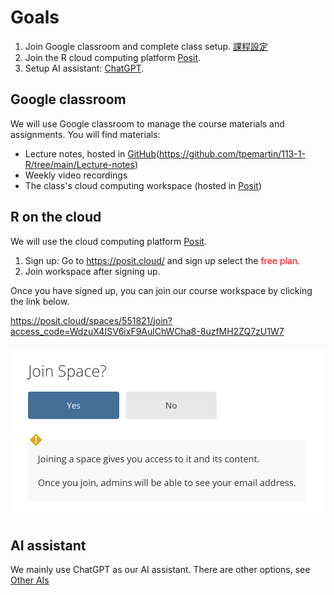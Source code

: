 # Goals

1. Join Google classroom and complete class setup. [課程設定](https://classroom.google.com/c/NzExNTg2NTk2MjE5/m/NzEyMjI4MzA0MzY1/details)
2. Join the R cloud computing platform [Posit](https://posit.cloud).
3. Setup AI assistant: [ChatGPT](https://chatgpt.com/).

## Google classroom

We will use Google classroom to manage the course materials and assignments. You will find materials:

- Lecture notes, hosted in [GitHub]([https://github.com)(https://github.com/tpemartin/113-1-R/tree/main/Lecture-notes)
- Weekly video recordings
- The class's cloud computing workspace (hosted in [Posit](https://posit.cloud/))

## R on the cloud

We will use the cloud computing platform [Posit](https://posit.cloud/).

1. Sign up: Go to <https://posit.cloud/> and sign up select the <span style="color:red">free plan</span>.
2. Join workspace after signing up.

Once you have signed up, you can join our course workspace by clicking the link below.

<https://posit.cloud/spaces/551821/join?access_code=WdzuX4ISV6ixF9AulChWCha8-8uzfMH2ZQ7zU1W7>

![](../img/2024-02-29-17-30-37.png)

## AI assistant

We mainly use ChatGPT as our AI assistant. There are other options, see [Other AIs](https://classroom.google.com/c/NzExNTg2NTk2MjE5/m/NzA1OTAwMTcyMjU1/details)
